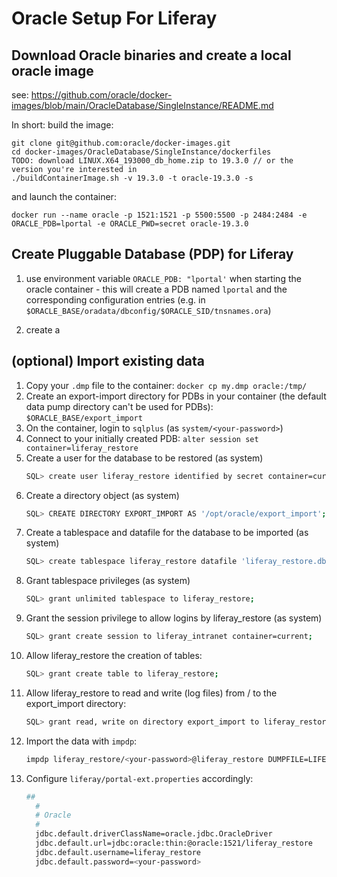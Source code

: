 # Oracle Setup For Liferay

## Download Oracle binaries and create a local oracle image

see: https://github.com/oracle/docker-images/blob/main/OracleDatabase/SingleInstance/README.md

In short: build the image:

```
git clone git@github.com:oracle/docker-images.git
cd docker-images/OracleDatabase/SingleInstance/dockerfiles
TODO: download LINUX.X64_193000_db_home.zip to 19.3.0 // or the version you're interested in
./buildContainerImage.sh -v 19.3.0 -t oracle-19.3.0 -s
```

and launch the container:

```
docker run --name oracle -p 1521:1521 -p 5500:5500 -p 2484:2484 -e ORACLE_PDB=lportal -e ORACLE_PWD=secret oracle-19.3.0
```

## Create Pluggable Database (PDP) for Liferay

1. use environment variable `ORACLE_PDB: "lportal'` when starting the oracle container - this will create a PDB named `lportal` and the corresponding configuration entries (e.g. in `$ORACLE_BASE/oradata/dbconfig/$ORACLE_SID/tnsnames.ora`)

1. create a 

## (optional) Import existing data

1. Copy your `.dmp` file to the container: `docker cp my.dmp oracle:/tmp/`
1. Create an export-import directory for PDBs in your container (the default data pump directory can't be used for PDBs): `$ORACLE_BASE/export_import`
1. On the container, login to `sqlplus` (as `system/<your-password>`)
1. Connect to your initially created PDB: `alter session set container=liferay_restore`
1. Create a user for the database to be restored (as system)
	```bash
	SQL> create user liferay_restore identified by secret container=current;
	```
1. Create a directory object (as system)
	```bash
	SQL> CREATE DIRECTORY EXPORT_IMPORT AS '/opt/oracle/export_import';
	```
1. Create a tablespace and datafile for the database to be imported (as system)
	```bash
	SQL> create tablespace liferay_restore datafile 'liferay_restore.dbf' size 2g autoextend on;
	```
1. Grant tablespace privileges (as system)
	```bash
	SQL> grant unlimited tablespace to liferay_restore;
	```
1. Grant the session privilege to allow logins by liferay_restore (as system)
	```bash
	SQL> grant create session to liferay_intranet container=current;
	```
1. Allow liferay_restore the creation of tables:
	```bash
	SQL> grant create table to liferay_restore;
	```
1. Allow liferay_restore to read and write (log files) from / to the export_import directory:
	```bash
	SQL> grant read, write on directory export_import to liferay_restore;
	```
1. Import the data with `impdp`:
	```bash
	impdp liferay_restore/<your-password>@liferay_restore DUMPFILE=LIFERAY_RESTORE.dmp full=y directory=export_import
	```
1. Configure `liferay/portal-ext.properties` accordingly:
	```bash
	##
	  #
	  # Oracle
	  #
	  jdbc.default.driverClassName=oracle.jdbc.OracleDriver
	  jdbc.default.url=jdbc:oracle:thin:@oracle:1521/liferay_restore
	  jdbc.default.username=liferay_restore
	  jdbc.default.password=<your-password>
	```



